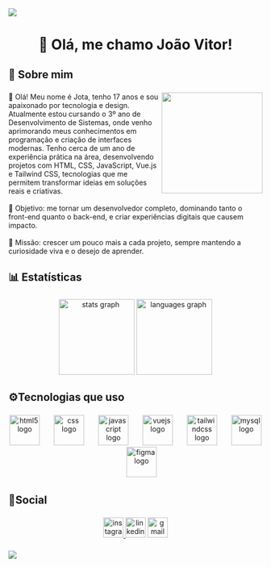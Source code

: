 <div>
  <img style="100%" src="https://capsule-render.vercel.app/api?type=waving&height=100&section=header&reversal=false&fontColor=FFFFFF&fontAlign=50&fontAlignY=50&stroke=-&animation=fadeIn&descSize=20&descAlign=50&descAlignY=50&color=gradient"  />
</div>

###

<h1 align="center">👋 Olá, me chamo João Vitor!</h1>

###

<h2 align="left">🚀 Sobre mim</h2>

###

<img align="right" height="200" src="https://i.pinimg.com/originals/e4/26/70/e426702edf874b181aced1e2fa5c6cde.gif"  />

###

<p align="left">👋 Olá! Meu nome é Jota, tenho 17 anos e sou apaixonado por tecnologia e design. Atualmente estou cursando o 3º ano de Desenvolvimento de Sistemas, onde venho aprimorando meus conhecimentos em programação e criação de interfaces modernas. Tenho cerca de um ano de experiência prática na área, desenvolvendo projetos com HTML, CSS, JavaScript, Vue.js e Tailwind CSS, tecnologias que me permitem transformar ideias em soluções reais e criativas.<br><br>🎯 Objetivo: me tornar um desenvolvedor completo, dominando tanto o front-end quanto o back-end, e criar experiências digitais que causem impacto.  <br><br>🚀 Missão: crescer um pouco mais a cada projeto, sempre mantendo a curiosidade viva e o desejo de aprender.</p>

###

<h2 align="left">📊 Estatísticas</h2>

###

<div align="center">
  <img src="https://github-readme-stats.vercel.app/api?username=jot4jj&hide_title=false&hide_rank=false&show_icons=true&include_all_commits=true&count_private=true&disable_animations=false&theme=dracula&locale=en&hide_border=false&order=1" height="150" alt="stats graph"  />
  <img src="https://github-readme-stats.vercel.app/api/top-langs?username=jot4jj&locale=pt-br&hide_title=false&layout=compact&card_width=320&langs_count=5&theme=dracula&hide_border=false&order=2" height="150" alt="languages graph"  />
</div>

###

<h2 align="left">⚙️Tecnologias que uso</h2>

###

<div align="center">
  <img src="https://skillicons.dev/icons?i=html" height="60" alt="html5 logo"  />
  <img width="20" />
  <img src="https://skillicons.dev/icons?i=css" height="60" alt="css logo"  />
  <img width="20" />
  <img src="https://skillicons.dev/icons?i=js" height="60" alt="javascript logo"  />
  <img width="20" />
  <img src="https://skillicons.dev/icons?i=vue" height="60" alt="vuejs logo"  />
  <img width="20" />
  <img src="https://skillicons.dev/icons?i=tailwind" height="60" alt="tailwindcss logo"  />
  <img width="20" />
  <img src="https://cdn.jsdelivr.net/gh/devicons/devicon/icons/mysql/mysql-original.svg" height="60" alt="mysql logo"  />
  <img width="20" />
  <img src="https://cdn.jsdelivr.net/gh/devicons/devicon/icons/figma/figma-original.svg" height="60" alt="figma logo"  />
</div>

###

<h2 align="left">📱Social</h2>

###

<div align="center">
  <a href="https://www.instagram.com/jottxy" target="_blank">
    <img src="https://img.shields.io/static/v1?message=Instagram&logo=instagram&label=&color=E4405F&logoColor=white&labelColor=&style=for-the-badge" height="40" alt="instagram logo"  />
  </a>
  <img src="https://img.shields.io/static/v1?message=LinkedIn&logo=linkedin&label=&color=0077B5&logoColor=white&labelColor=&style=for-the-badge" height="40" alt="linkedin logo"  />
  <a href="jvtrsilvafreitas@gmail.com" target="_blank">
    <img src="https://img.shields.io/static/v1?message=Gmail&logo=gmail&label=&color=D14836&logoColor=white&labelColor=&style=for-the-badge" height="40" alt="gmail logo"  />
  </a>
</div>

###

<div>
  <img style="100%" src="https://capsule-render.vercel.app/api?type=waving&height=100&section=footer&reversal=true&fontSize=70&fontColor=FFFFFF&fontAlign=50&fontAlignY=50&stroke=-&descSize=20&descAlign=50&descAlignY=50&color=gradient"  />
</div>

###
